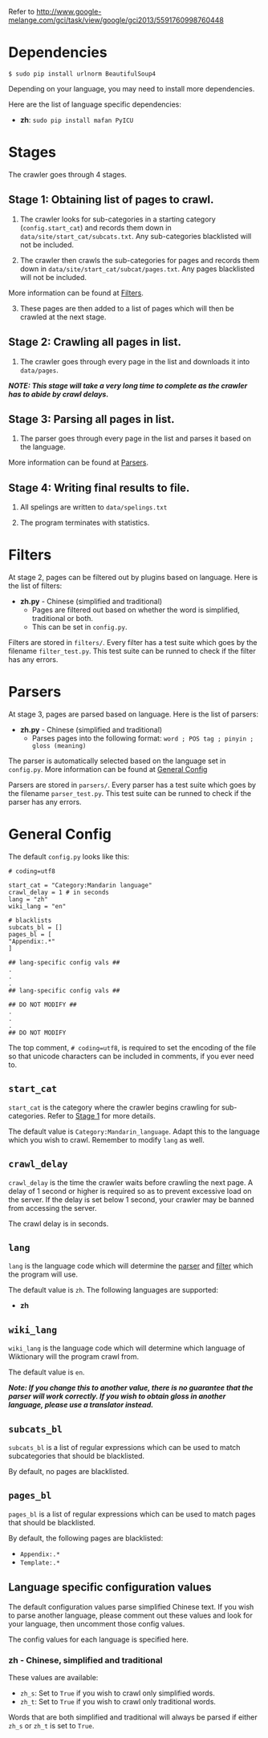 Refer to http://www.google-melange.com/gci/task/view/google/gci2013/5591760998760448

# Dependencies

	$ sudo pip install urlnorm BeautifulSoup4

Depending on your language, you may need to install more dependencies.

Here are the list of language specific dependencies:

* **zh**: `sudo pip install mafan PyICU`

# Stages

The crawler goes through 4 stages.

## Stage 1: Obtaining list of pages to crawl.

1) The crawler looks for sub-categories in a starting category (`config.start_cat`) and records them down in `data/site/start_cat/subcats.txt`. Any sub-categories blacklisted will not be included.

2) The crawler then crawls the sub-categories for pages and records them down in `data/site/start_cat/subcat/pages.txt`. Any pages blacklisted will not be included.

More information can be found at [Filters](https://github.com/wei2912/WiktionaryCrawler#filters).

3) These pages are then added to a list of pages which will then be crawled at the next stage.

## Stage 2: Crawling all pages in list.

1) The crawler goes through every page in the list and downloads it into `data/pages`.

***NOTE: This stage will take a very long time to complete as the crawler has to abide by crawl delays.***

## Stage 3: Parsing all pages in list.

1) The parser goes through every page in the list and parses it based on the language.

More information can be found at [Parsers](https://github.com/wei2912/WiktionaryCrawler#parsers).

## Stage 4: Writing final results to file.

1) All spelings are written to `data/spelings.txt`

2) The program terminates with statistics.

# Filters

At stage 2, pages can be filtered out by plugins based on language. Here is the list of filters:

* **zh.py** - Chinese (simplified and traditional)
	* Pages are filtered out based on whether the word is simplified, traditional or both.
	* This can be set in `config.py`.

Filters are stored in `filters/`. Every filter has a test suite which goes by the filename `filter_test.py`. This test suite can be runned to check if the filter has any errors.

# Parsers

At stage 3, pages are parsed based on language. Here is the list of parsers:

* **zh.py** - Chinese (simplified and traditional)
	* Parses pages into the following format: `word ; POS tag ; pinyin ; gloss (meaning)`

The parser is automatically selected based on the language set in `config.py`. More information can be found at [General Config](https://github.com/wei2912/WiktionaryCrawler#general-config)

Parsers are stored in `parsers/`. Every parser has a test suite which goes by the filename `parser_test.py`. This test suite can be runned to check if the parser has any errors.

# General Config

The default `config.py` looks like this:

	# coding=utf8

	start_cat = "Category:Mandarin language"
	crawl_delay = 1 # in seconds
	lang = "zh"
	wiki_lang = "en"

	# blacklists
	subcats_bl = []
	pages_bl = [
	"Appendix:.*"
	]

	## lang-specific config vals ##
	.
	.
	.
	## lang-specific config vals ##

	## DO NOT MODIFY ##
	.
	.
	.
	## DO NOT MODIFY

The top comment, `# coding=utf8`, is required to set the encoding of the file so that unicode characters can be included in comments, if you ever need to.

## `start_cat`

`start_cat` is the category where the crawler begins crawling for sub-categories. Refer to [Stage 1](https://github.com/wei2912/WiktionaryCrawler#stage-1-obtaining-list-of-pages-to-crawl) for more details.

The default value is `Category:Mandarin_language`. Adapt this to the language which you wish to crawl. Remember to modify `lang` as well.

## `crawl_delay`

`crawl_delay` is the time the crawler waits before crawling the next page. A delay of 1 second or higher is required so as to prevent excessive load on the server. If the delay is set below 1 second, your crawler may be banned from accessing the server.

The crawl delay is in seconds.

## `lang`

`lang` is the language code which will determine the [parser](https://github.com/wei2912/WiktionaryCrawler#parsers) and [filter](https://github.com/wei2912/WiktionaryCrawler#filters) which the program will use.

The default value is `zh`. The following languages are supported:

* **zh**

## `wiki_lang`

`wiki_lang` is the language code which will determine which language of Wiktionary will the program crawl from.

The default value is `en`.

***Note: If you change this to another value, there is no guarantee that the parser will work correctly. If you wish to obtain gloss in another language, please use a translator instead.***

## `subcats_bl`

`subcats_bl` is a list of regular expressions which can be used to match subcategories that should be blacklisted.

By default, no pages are blacklisted.

## `pages_bl`

`pages_bl` is a list of regular expressions which can be used to match pages that should be blacklisted.

By default, the following pages are blacklisted:

* `Appendix:.*`
* `Template:.*`

## Language specific configuration values

The default configuration values parse simplified Chinese text. If you wish to parse another language, please comment out these values and look for your language, then uncomment those config values.

The config values for each language is specified here.

### **zh** - Chinese, simplified and traditional

These values are available:

* `zh_s`: Set to `True` if you wish to crawl only simplified words.
* `zh_t`: Set to `True` if you wish to crawl only traditional words.

Words that are both simplified and traditional will always be parsed if either `zh_s` or `zh_t` is set to `True`.